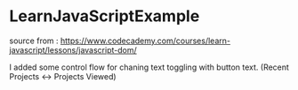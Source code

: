 # LearnJavaScriptExample
source from : https://www.codecademy.com/courses/learn-javascript/lessons/javascript-dom/ 

I added some control flow for chaning text toggling with button text. (Recent Projects <-> Projects Viewed)
